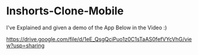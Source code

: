 # Inshorts-Clone-Mobile

I've Explained and given a demo of the App Below in the Video :)

https://drive.google.com/file/d/1eE_QsgQciPuo1z0C1sTaAS0fefVYcVhG/view?usp=sharing
